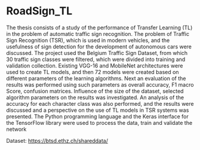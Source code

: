 # RoadSign_TL

The thesis consists of a study of the performance of Transfer Learning (TL) in the problem of automatic traffic sign recognition. The problem of Traffic Sign Recognition (TSR), which is used in modern vehicles, and the usefulness of sign detection for the development of autonomous cars were discussed. The project used the Belgium Traffic Sign Dataset, from which 30 traffic sign classes were filtered, which were divided into training and validation collection. Existing VGG-16 and MobileNet architectures were used to create TL models, and then 72 models were created based on different parameters of the learning algorithms. Next an evaluation of the results was performed using such parameters as overall accuracy, F1 macro Score, confusion matrices. Influence of the size of the dataset, selected algorithm parameters on the results was investigated. An analysis of the accuracy for each character class was also performed, and the results were discussed and a perspective on the use of TL models in TSR systems was presented. The Python programming language and the Keras interface for the TensorFlow library were used to process the data, train and validate the network

Dataset: https://btsd.ethz.ch/shareddata/

